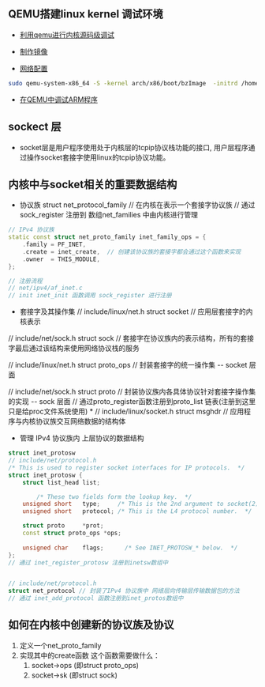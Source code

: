## QEMU搭建linux kernel 调试环境
* [利用qemu进行内核源码级调试](http://blog.csdn.net/gdt_a20/article/details/7231652)

* [制作镜像](http://minimal.linux-bg.org/)

* [网络配置](http://i.huaixiaoz.com/linux/kvm_qemu.html)
```bash
sudo qemu-system-x86_64 -S -kernel arch/x86/boot/bzImage  -initrd /home/clouder/example/minimal_linux_live/work/rootfs.cpio.gz -append "root=/dev/ram rdinit=/init noapic" -net nic,model=virtio -net tap -m 1024 -s
```  

* [在QEMU中调试ARM程序](http://www.linuxeden.com/html/develop/20100820/104409.html)



## sockect 层
* socket层是用户程序使用处于内核层的tcpip协议栈功能的接口, 用户层程序通过操作socket套接字使用linux的tcpip协议功能。

## 内核中与socket相关的重要数据结构

* 协议族
struct net_protocol_family // 在内核在表示一个套接字协议族
                           // 通过sock_register 注册到 数组net_families 中由内核进行管理 
```cpp
// IPv4 协议族
static const struct net_proto_family inet_family_ops = {
    .family = PF_INET,                                                                                                                                 
    .create = inet_create,  // 创建该协议族的套接字都会通过这个函数来实现
    .owner  = THIS_MODULE,
};

// 注册流程
// net/ipv4/af_inet.c
// init inet_init 函数调用 sock_register 进行注册
```

* 套接字及其操作集 
// include/linux/net.h
struct socket  // 应用层套接字的内核表示

// include/net/sock.h
struct sock    // 套接字在协议族内的表示结构，所有的套接字最后通过该结构来使用网络协议栈的服务

// include/linux/net.h
struct proto_ops // 封装套接字的统一操作集  -- socket 层面

// include/net/sock.h
struct proto   //  封装协议族内各具体协议针对套接字操作集的实现 -- sock 层面
               // 通过proto_register函数注册到proto_list 链表(注册到这里只是给proc文件系统使用)
* 
// include/linux/socket.h
struct msghdr // 应用程序与内核协议族交互网络数据的结构体

* 管理 IPv4 协议族内 上层协议的数据结构 
```cpp
struct inet_protosw
// include/net/protocol.h
/* This is used to register socket interfaces for IP protocols.  */
struct inet_protosw {
    struct list_head list;

        /* These two fields form the lookup key.  */
    unsigned short   type;     /* This is the 2nd argument to socket(2). */
    unsigned short   protocol; /* This is the L4 protocol number.  */

    struct proto     *prot;
    const struct proto_ops *ops;
  
    unsigned char    flags;      /* See INET_PROTOSW_* below.  */
}; 
// 通过 inet_register_protosw 注册到inetsw数组中


// include/net/protocol.h
struct net_protocol // 封装了IPv4 协议族中 网络层向传输层传输数据包的方法
// 通过 inet_add_protocol 函数注册到inet_protos数组中
```


## 如何在内核中创建新的协议族及协议
1. 定义一个net_proto_family
2. 实现其中的create函数
   这个函数需要做什么：
   1. socket->ops (即struct proto_ops)
   2. socket->sk (即struct sock)
